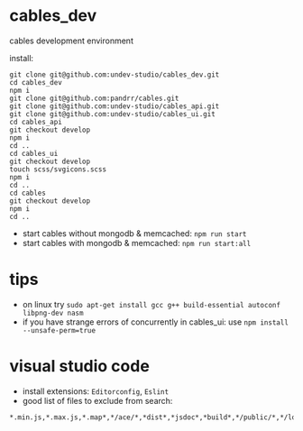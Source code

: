 # cables_dev
cables development environment

install:

```
git clone git@github.com:undev-studio/cables_dev.git
cd cables_dev
npm i
git clone git@github.com:pandrr/cables.git
git clone git@github.com:undev-studio/cables_api.git
git clone git@github.com:undev-studio/cables_ui.git
cd cables_api
git checkout develop
npm i
cd ..
cd cables_ui
git checkout develop
touch scss/svgicons.scss
npm i
cd ..
cd cables
git checkout develop
npm i
cd ..
```

* start cables without mongodb & memcached: `npm run start`
* start cables with mongodb & memcached: `npm run start:all`

# tips

* on linux try `sudo apt-get install gcc g++ build-essential autoconf libpng-dev nasm`
* if you have strange errors of concurrently in cables_ui: use `npm install --unsafe-perm=true`

# visual studio code

* install extensions: `Editorconfig`, `Eslint`
 * good list of files to exclude from search:
```
*.min.js,*.max.js,*.map*,*/ace/*,*dist*,*jsdoc*,*build*,*/public/*,*/logs*
```
